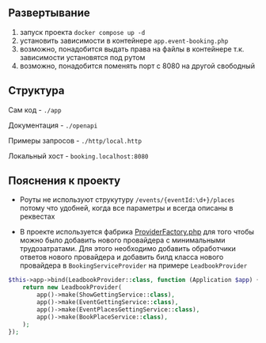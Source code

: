 ## Развертывание

1. запуск проекта `docker compose up -d`
2. установить зависимости в контейнере `app.event-booking.php`
3. возможно, понадобится выдать права на файлы в контейнере т.к. зависимости установятся под рутом
4. возможно, понадобится поменять порт с 8080 на другой свободный

## Структура

Сам код - `./app`

Документация - `./openapi`

Примеры запросов - `./http/local.http`

Локальный хост - `booking.localhost:8080`

## Пояснения к проекту

* Роуты не используют струкутуру `/events/{eventId:\d+}/places` потому что удобней, когда все параметры и всегда описаны в реквестах

* В проекте используется фабрика [ProviderFactory.php](app%2Fapp%2FServices%2FProviders%2FProviderFactory.php) для того чтобы можно было добавить нового провайдера с минимальными трудозатратами.
Для этого необходимо добавить обработчики ответов нового провайдера и добавить билд класса нового провайдера в `BookingServiceProvider` на примере `LeadbookProvider`
```php
$this->app->bind(LeadbookProvider::class, function (Application $app) {
    return new LeadbookProvider(
        app()->make(ShowGettingService::class),
        app()->make(EventGettingService::class),
        app()->make(EventPlacesGettingService::class),
        app()->make(BookPlaceService::class),
    );
});
```